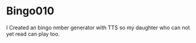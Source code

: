 # Bingo010

I Created an bingo nmber generator with TTS so my daughter who can not yet read can play too.
